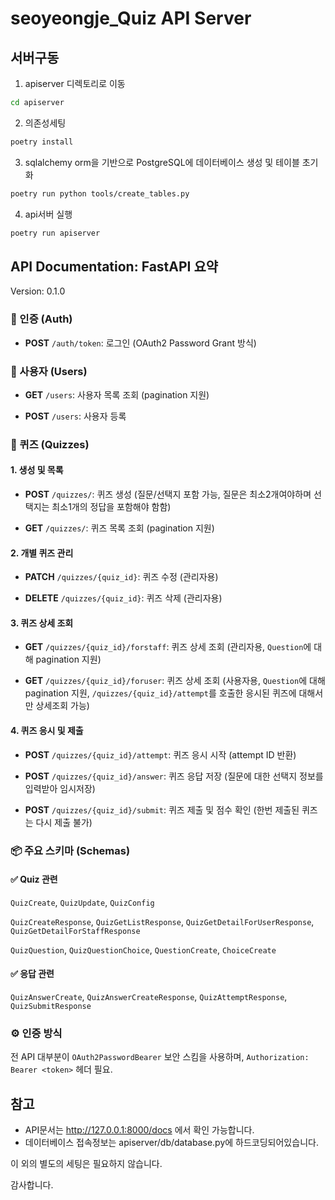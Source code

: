 # seoyeongje_Quiz API Server

## 서버구동
1. apiserver 디렉토리로 이동
```sh
cd apiserver
```

2. 의존성세팅
```sh
poetry install
```

3. sqlalchemy orm을 기반으로 PostgreSQL에 데이터베이스 생성 및 테이블 초기화
```sh
poetry run python tools/create_tables.py
```

4. api서버 실행
```sh
poetry run apiserver
```

## API Documentation: FastAPI 요약
Version: 0.1.0

### 🔑 인증 (Auth)
- **POST** `/auth/token`: 로그인 (OAuth2 Password Grant 방식)

### 👥 사용자 (Users)
- **GET** `/users`: 사용자 목록 조회 (pagination 지원)

- **POST** `/users`: 사용자 등록

### 🧠 퀴즈 (Quizzes)
#### 1. 생성 및 목록
- **POST** `/quizzes/`: 퀴즈 생성 (질문/선택지 포함 가능, 질문은 최소2개여야하며 선택지는 최소1개의 정답을 포함해야 함함)

- **GET** `/quizzes/`: 퀴즈 목록 조회 (pagination 지원)

#### 2. 개별 퀴즈 관리
- **PATCH** `/quizzes/{quiz_id}`: 퀴즈 수정 (관리자용)

- **DELETE** `/quizzes/{quiz_id}`: 퀴즈 삭제 (관리자용)

#### 3. 퀴즈 상세 조회
- **GET** `/quizzes/{quiz_id}/forstaff`: 퀴즈 상세 조회 (관리자용, `Question`에 대해 pagination 지원)

- **GET** `/quizzes/{quiz_id}/foruser`: 퀴즈 상세 조회 (사용자용, `Question`에 대해 pagination 지원, `/quizzes/{quiz_id}/attempt`를 호출한 응시된 퀴즈에 대해서만 상세조회 가능)

#### 4. 퀴즈 응시 및 제출
- **POST** `/quizzes/{quiz_id}/attempt`: 퀴즈 응시 시작 (attempt ID 반환)

- **POST** `/quizzes/{quiz_id}/answer`: 퀴즈 응답 저장 (질문에 대한 선택지 정보를 입력받아 임시저장)

- **POST** `/quizzes/{quiz_id}/submit`: 퀴즈 제출 및 점수 확인 (한번 제출된 퀴즈는 다시 제출 불가)

### 📦 주요 스키마 (Schemas)
#### ✅ Quiz 관련
`QuizCreate`, `QuizUpdate`, `QuizConfig`

`QuizCreateResponse`, `QuizGetListResponse`, `QuizGetDetailForUserResponse`, `QuizGetDetailForStaffResponse`

`QuizQuestion`, `QuizQuestionChoice`, `QuestionCreate`, `ChoiceCreate`

#### ✅ 응답 관련
`QuizAnswerCreate`, `QuizAnswerCreateResponse`, `QuizAttemptResponse`, `QuizSubmitResponse`

### ⚙️ 인증 방식
전 API 대부분이 `OAuth2PasswordBearer` 보안 스킴을 사용하며, `Authorization: Bearer <token>` 헤더 필요.

## 참고
- API문서는 http://127.0.0.1:8000/docs 에서 확인 가능합니다.
- 데이터베이스 접속정보는 apiserver/db/database.py에 하드코딩되어있습니다.

이 외의 별도의 세팅은 필요하지 않습니다.

감사합니다.